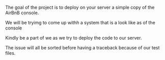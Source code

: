 <p>The goal of the project is to deploy on your server a simple copy of the AirBnB console.</p>
<p>We will be tryimg to come up withh a system that is a look like as of the console</p>
<p>Kindly be a part of we as we try to deploy the code to our server.</p>
<p>The issue will all be sorted before having a traceback because of our test files.</p>
